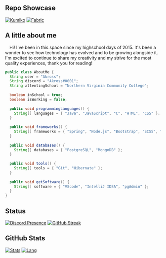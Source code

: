 ## Repo Showcase

[![Kumiko](https://github-readme-stats.vercel.app/api/pin/?username=akr0ss&repo=kumiko-discord-bot&bg_color=1B1D23&title_color=FFFFFF&text_color=AAAAAA&icon_color=D68881&hide_border=true)](https://github.com/akr0ss/kumiko-discord-bot)
[![Fabric](https://github-readme-stats.vercel.app/api/pin/?username=akr0ss&repo=fabric_dawn-hud&bg_color=1B1D23&title_color=FFFFFF&text_color=AAAAAA&icon_color=D68881&hide_border=true)](https://github.com/akr0ss/fabric_dawn-hud)

## A little about me

&ensp;&ensp;Hi! I've been in this space since my highschool days of 2015. It's been a wonder to see how technology has evolved and to be growing alongside it. I'm excited to continue to share my creativity and my strive for the most quality experiences, thank you for reading!

```java
public class AboutMe {
  String user = "Akross";
  String discord = "Akross#0001";
  String attentingSchool = "Northern Virginia Community College";
  
  boolean inSchool = true;
  boolean isWorking = false;
  
  public void programmingLanguages() {
    String[] languages = { "Java", "JavaScript", "C", "HTML", "CSS" };
  }
  
  public void frameworks() {
    String[] frameworks = { "Spring", "Node.js", "Bootstrap", "SCSS", "React" };
  }
  
  public void databases() {
    String[] databases = { "PostgreSQL", "MongoDB" };
  }
  
  public void tools() {
    String[] tools = { "Git", "Hibernate" };
  }
  
  public void getSoftware() {
    String[] software = { "VScode", "IntelliJ IDEA", "pgAdmin" };
  }
}
```

## Status

[![Discord Presence](https://lanyard.cnrad.dev/api/282593436803268618)](https://discord.com/users/282593436803268618)
[![GitHub Streak](https://streak-stats.demolab.com?user=akr0ss&theme=dark&background=1B1D23&ring=D68881&fire=D68881&currStreakLabel=D68881&hide_border=true&border_radius=10)](https://git.io/streak-stats)

## GitHub Stats

[![Stats](https://github-readme-stats.vercel.app/api?username=akr0ss&count_private=true&hide=stars&show_icons=true&bg_color=1B1D23&title_color=FFFFFF&text_color=AAAAAA&icon_color=D68881&hide_border=true&card_width=400)](https://github.com/akr0ss)
[![Lang](https://github-readme-stats.vercel.app/api/top-langs/?username=akr0ss&layout=compact&bg_color=1B1D23&title_color=FFFFFF&text_color=AAAAAA&icon_color=D68881&hide_border=true)](https://github.com/akr0ss)
